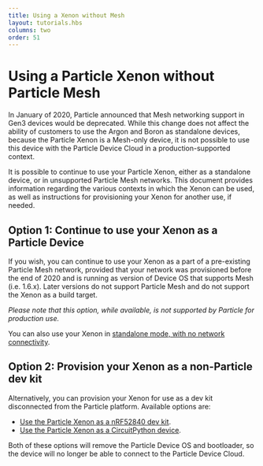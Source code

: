 ```yaml
---
title: Using a Xenon without Mesh
layout: tutorials.hbs
columns: two
order: 51
---
```


# Using a Particle Xenon without Particle Mesh

In January of 2020, Particle announced that Mesh networking support in Gen3 devices would be deprecated. While this change does not affect the ability of customers to use the Argon and Boron as standalone devices, because the Particle Xenon is a Mesh-only device, it is not possible to use this device with the Particle Device Cloud in a production-supported context.

It is possible to continue to use your Particle Xenon, either as a standalone device, or in unsupported Particle Mesh networks. This document provides information regarding the various contexts in which the Xenon can be used, as well as instructions for provisioning your Xenon for another use, if needed.

## Option 1: Continue to use your Xenon as a Particle Device

If you wish, you can continue to use your Xenon as a part of a pre-existing Particle Mesh network, provided that your network was provisioned before the end of 2020 and is running as version of Device OS that supports Mesh (i.e. 1.6.x). Later versions do not support Particle Mesh and do not support the Xenon as a build target.

*_Please note that this option, while available, is not supported by Particle for production use._*

You can also use your Xenon in [standalone mode, with no network connectivity](/support/particle-devices-faq/xenon-standalone/#set-the-system_mode).

## Option 2: Provision your Xenon as a non-Particle dev kit

Alternatively, you can provision your Xenon for use as a dev kit disconnected from the Particle platform. Available options are:

- [Use the Particle Xenon as a nRF52840 dev kit](https://github.com/particle-iot/app-notes/tree/master/AN008-Xenon-Nordic-SDK).
- [Use the Particle Xenon as a CircuitPython device](/tutorials/learn-more/xenon-circuit-python/).

Both of these options will remove the Particle Device OS and bootloader, so the device will no longer be able to connect to the Particle Device Cloud.